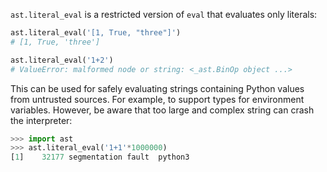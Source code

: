 `ast.literal_eval` is a restricted version of `eval` that evaluates only literals:

```python
ast.literal_eval('[1, True, "three"]')
# [1, True, 'three']

ast.literal_eval('1+2')
# ValueError: malformed node or string: <_ast.BinOp object ...>
```

This can be used for safely evaluating strings containing Python values from untrusted sources. For example, to support types for environment variables. However, be aware that too large and complex string can crash the interpreter:

```python
>>> import ast
>>> ast.literal_eval('1+1'*1000000)
[1]    32177 segmentation fault  python3
```
